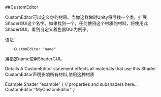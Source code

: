##CustomEditor

CustomEditor可以定义你的材质。当你这样做时Unity将寻找一个类，扩展ShaderGUI这个名字。如果找到一个，任何使用这个材质的材料，将使用此ShaderGUI。看到自定义着色器GUI为例子。

语法：
```
    CustomEditor "name"
```

用指定name使用ShaderGUI。

Details
A CustomEditor statement effects all materials that use this Shader
CustomEditor声明影响所有材料,使用这种材质

Example
Shader "example" {
    // properties and subshaders here...
    CustomEditor "MyCustomEditor"
}


